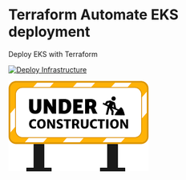 # Terraform Automate EKS deployment 

Deploy EKS with Terraform

[![Deploy Infrastructure](https://github.com/cleypanw/terraform-aws-eks/actions/workflows/deploy_infrastructure.yml/badge.svg?branch=main)](https://github.com/cleypanw/terraform-aws-eks/actions/workflows/deploy_infrastructure.yml)

![under_construction](images/under_construction.png)